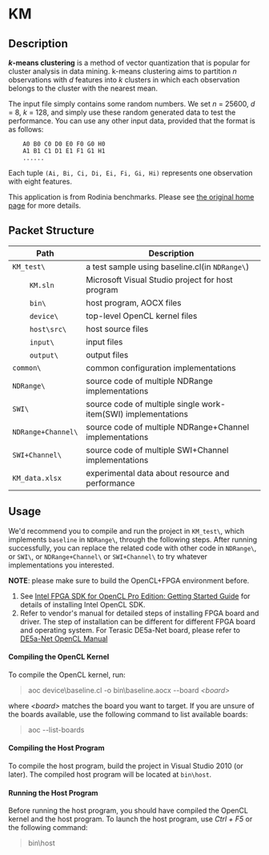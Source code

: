 # KM

## Description
<b><i>k</i>-means clustering</b> is a method of vector quantization that is popular for cluster analysis in data mining. k-means clustering aims to partition <i>n</i> observations with <i>d</i> features into <i>k</i> clusters in which each observation belongs to the cluster with the nearest mean.

The input file simply contains some random numbers. We set <i>n</i> = 25600, <i>d</i> = 8, <i>k</i> =
128, and simply use these random generated data to test the performance. You can use any other input data, provided that the format is as follows:

```
    A0 B0 C0 D0 E0 F0 G0 H0
    A1 B1 C1 D1 E1 F1 G1 H1
    ......
```

Each tuple `(Ai, Bi, Ci, Di, Ei, Fi, Gi, Hi)` represents one observation with eight features.

This application is from Rodinia benchmarks. Please see [the original home page](https://rodinia.cs.virginia.edu/doku.php "Title") for more details.



## Packet Structure

Path|Description
-|-
`KM_test\` | a test sample using baseline.cl(in  `NDRange\`)
&nbsp;&nbsp;&nbsp;&nbsp;&nbsp;&nbsp;&nbsp;&nbsp;`KM.sln` | Microsoft Visual Studio project for host program
&nbsp;&nbsp;&nbsp;&nbsp;&nbsp;&nbsp;&nbsp;&nbsp;`bin\` | host program, AOCX files
&nbsp;&nbsp;&nbsp;&nbsp;&nbsp;&nbsp;&nbsp;&nbsp;`device\` | top-level OpenCL kernel files
&nbsp;&nbsp;&nbsp;&nbsp;&nbsp;&nbsp;&nbsp;&nbsp;`host\src\` | host source files
&nbsp;&nbsp;&nbsp;&nbsp;&nbsp;&nbsp;&nbsp;&nbsp;`input\` | input files
&nbsp;&nbsp;&nbsp;&nbsp;&nbsp;&nbsp;&nbsp;&nbsp;`output\` | output files
`common\` | common configuration implementations
`NDRange\` | source code of multiple NDRange implementations
`SWI\` | source code of multiple single work-item(SWI) implementations
`NDRange+Channel\` | source code of multiple NDRange+Channel implementations
`SWI+Channel\` | source code of multiple SWI+Channel implementations
`KM_data.xlsx` | experimental data about resource and performance

## Usage
We'd recommend you to compile and run the project in `KM_test\`, which implements `baseline` in `NDRange\`, through the following steps. After running successfully, you can replace the related code with other code in `NDRange\`, or `SWI\`, or `NDRange+Channel\` or `SWI+Channel\` to try whatever implementations you interested.

**NOTE**: please make sure to build the OpenCL+FPGA environment before.
1. See [Intel FPGA SDK for OpenCL Pro Edition: Getting Started Guide](https://www.intel.com/content/www/us/en/programmable/documentation/mwh1391807309901.html#mwh1391807297091 "Title") for details of installing Intel OpenCL SDK. 
2. Refer to vendor's manual for detailed steps of installing FPGA board and driver. The step of installation can be different for different FPGA board and operating system. For Terasic DE5a-Net board, please refer to [DE5a-Net OpenCL Manual](http://download.terasic.com/downloads/cd-rom/de5a-net/linux_BSP/I2/DE5ANET_I2_OpenCL_16.1.pdf "Title")

#### Compiling the OpenCL Kernel
To compile the OpenCL kernel, run:
> aoc device\baseline.cl -o bin\baseline.aocx --board <i>\<board></i>

where <i>\<board></i> matches the board you want to target. If you are unsure of the boards available, use the following command to list available boards:
> aoc --list-boards

#### Compiling the Host Program
To compile the host program, build the project in Visual Studio 2010 (or later). The compiled host program will be located at `bin\host`.

#### Running the Host Program
Before running the host program, you should have compiled the OpenCL kernel and the host program. To launch the host program, use <i>Ctrl + F5</i> or the following command:
> bin\host
